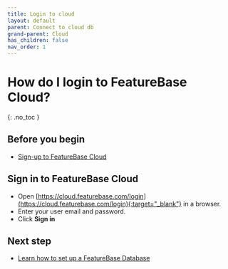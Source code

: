 ```yaml
---
title: Login to cloud
layout: default
parent: Connect to cloud db
grand-parent: Cloud
has_children: false
nav_order: 1
---
```


# How do I login to FeatureBase Cloud?
{: .no_toc }

## Before you begin

* [Sign-up to FeatureBase Cloud](/docs/cloud/cloud-signup)

## Sign in to FeatureBase Cloud

* Open [https://cloud.featurebase.com/login](https://cloud.featurebase.com/login){:target="_blank"} in a browser.
* Enter your user email and password.
* Click **Sign in**

## Next step

* [Learn how to set up a FeatureBase Database](/docs/cloud/cloud-databases/cloud-db-manage)

